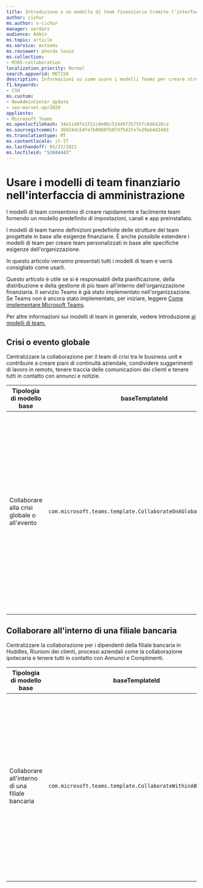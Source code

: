 ```yaml
---
title: Introduzione a un modello di team finanziario tramite l'interfaccia di amministrazione
author: cichur
ms.author: v-cichur
manager: serdars
audience: Admin
ms.topic: article
ms.service: msteams
ms.reviewer: phecda louie
ms.collection:
- M365-collaboration
localization_priority: Normal
search.appverid: MET150
description: Informazioni su come usare i modelli Teams per creare strutture del team progettate per le esigenze finanziarie, fornendo impostazioni predefinite, canali e app preinstallato tramite l'interfaccia di amministrazione.
f1.keywords:
- CSH
ms.custom:
- NewAdminCenter_Update
- seo-marvel-apr2020
appliesto:
- Microsoft Teams
ms.openlocfilehash: 34e1140fe1551c0e0bc52449735755fc6d6428ca
ms.sourcegitcommit: 36924dc54fe7b09607b07d7543fe7e39eb4d2483
ms.translationtype: MT
ms.contentlocale: it-IT
ms.lasthandoff: 05/27/2021
ms.locfileid: "52684443"
---
```

# <a name="use-financial-team-templates-in-the-admin-center"></a>Usare i modelli di team finanziario nell'interfaccia di amministrazione

I modelli di team consentono di creare rapidamente e facilmente team fornendo un modello predefinito di impostazioni, canali e app preinstallato.

I modelli di team hanno definizioni predefinite delle strutture del team progettate in base alle esigenze finanziarie. È anche possibile estendere i modelli di team per creare team personalizzati in base alle specifiche esigenze dell'organizzazione.

In questo articolo verranno presentati tutti i modelli di team e verrà consigliato come usarli.

Questo articolo è utile se si è responsabili della pianificazione, della distribuzione e della gestione di più team all'interno dell'organizzazione finanziaria. Il servizio Teams è già stato implementato nell'organizzazione. Se Teams non è ancora stato implementato, per iniziare, leggere [Come implementare Microsoft Teams](./deploy-overview.md).

Per altre informazioni sui modelli di team in generale, vedere Introduzione [ai modelli di team.](get-started-with-teams-templates-in-the-admin-console.md)

## <a name="global-crisis-or-event"></a>Crisi o evento globale

Centralizzare la collaborazione per il team di crisi tra le business unit e contribuire a creare piani di continuità aziendale, condividere suggerimenti di lavoro in remoto, tenere traccia delle comunicazioni dei clienti e tenere tutti in contatto con annunci e notizie.

| Tipologia di modello base|baseTemplateId | Proprietà del modello base |
| ------------------|-- |----------------------------------------------------- |
| Collaborare alla crisi globale o all'evento|`com.microsoft.teams.template.CollaborateOnAGlobalCrisisOrEvent` |Canali: <ul><li>Generale<li>Annunci</li><li>Notizie del mondo</li><li>Continuità aziendale</li><li>Lavorare in remoto</li><li>Messaggi interni</li><li>Comms esterni</li><li>Richiesta di approvazione</li><li>Reclami dei clienti</li><li>Complimenti</li><li>Aggiornamento per dirigenti</li></ul>App: <ul><li>Complimenti</li><li>Wiki</li><li>Sito Web</li><li>Programmazione</li></ul>|
||||

## <a name="collaborate-within-a-bank-branch"></a>Collaborare all'interno di una filiale bancaria

Centralizzare la collaborazione per i dipendenti della filiale bancaria in Huddles, Riunioni dei clienti, processi aziendali come la collaborazione ipotecaria e tenere tutti in contatto con Annunci e Complimenti.

| Tipologia di modello base |baseTemplateId| Proprietà del modello base |
| ------------------ |--|----------------------------------------------------- |
|Collaborare all'interno di una filiale bancaria|`com.microsoft.teams.template.CollaborateWithinABankBranch` |Canali: <ul><li>Generale<li>Annunci</li><li>Briefing</li><li>Riunioni con i clienti</li><li>Richiesta di approvazione</li><li>Coaching</li><li>Sviluppo di competenze</li><li>Elaborazione dei prestiti</li><li>Reclami dei clienti</li><li>Complimenti</li><li>Cose divertenti</li><li>Conformità</li></ul>App:<ul><li>Complimenti</li></ul>|
||||